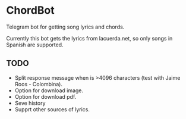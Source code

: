 # ChordBot
Telegram bot for getting song lyrics and chords.

Currently this bot gets the lyrics from lacuerda.net, so only songs in Spanish are supported.

## TODO
* Split response message when is >4096 characters (test with Jaime Roos - Colombina).
* Option for download image.
* Option for download pdf.
* Seve history
* Supprt other sources of lyrics.